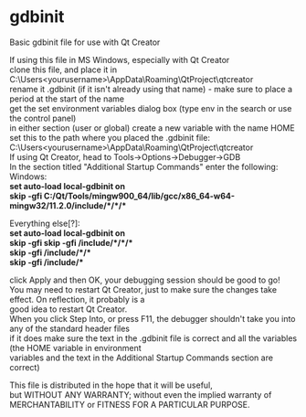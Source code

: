 # gdbinit
Basic gdbinit file for use with Qt Creator

If using this file in MS Windows, especially with Qt Creator  
clone this file, and place it in C:\Users\<yourusername>\AppData\Roaming\QtProject\qtcreator  
rename it .gdbinit (if it isn't already using that name) - make sure to place a period at the start of the name  
get the set environment variables dialog box (type env in the search or use the control panel)  
in either section (user or global) create a new variable with the name HOME  
set this to the path where you placed the .gdbinit file: C:\Users\<yourusername>\AppData\Roaming\QtProject\qtcreator  
If using Qt Creator, head to Tools->Options->Debugger->GDB   
In the section titled "Additional Startup Commands" enter the following:  
Windows:  
**set auto-load local-gdbinit on**  
**skip -gfi C:/Qt/Tools/mingw900_64/lib/gcc/x86_64-w64-mingw32/11.2.0/include/\*/\*\/\***  

Everything else[?]:  
**set auto-load local-gdbinit on**  
**skip -gfi skip -gfi /include/\*/\*/\***  
**skip -gfi /include/\*/\***  
**skip -gfi /include/\***  

click Apply and then OK, your debugging session should be good to go!  
You may need to restart Qt Creator, just to make sure the changes take effect. On reflection, it probably is a  
good idea to restart Qt Creator.  
When you click Step Into, or press F11, the debugger shouldn't take you into any of the standard header files   
if it does make sure the text in the .gdbinit file is correct and all the variables (the HOME variable in environment   
variables and the text in the Additional Startup Commands section are correct)  

This file is distributed in the hope that it will be useful,  
but WITHOUT ANY WARRANTY; without even the implied warranty of  
MERCHANTABILITY or FITNESS FOR A PARTICULAR PURPOSE.  
